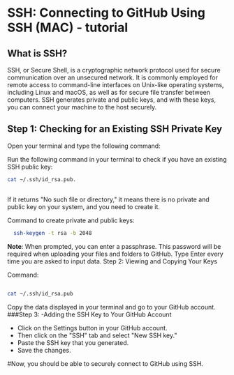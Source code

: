 # SSH: Connecting to GitHub Using SSH (MAC) - tutorial 
## What is SSH?

SSH, or Secure Shell, is a cryptographic network protocol used for secure communication over an unsecured network. It is commonly employed for remote access to command-line interfaces on Unix-like operating systems, including Linux and macOS, as well as for secure file transfer between computers. SSH generates private and public keys, and with these keys, you can connect your machine to the host securely.

## Step 1: Checking for an Existing SSH Private Key

Open your terminal and type the following command:

Run the following command in your terminal to check if you have an existing SSH public key:  
```bash
cat ~/.ssh/id_rsa.pub.
```
##
If it returns "No such file or directory," it means there is no private and public key on your system, and you need to create it.

Command to create private and public keys:
```bash
  ssh-keygen -t rsa -b 2048
```

**Note**: When prompted, you can enter a passphrase. This password will be required when uploading your files and folders to GitHub. Type Enter every time you are asked to input data.
Step 2: Viewing and Copying Your Keys

Command:

```bash

cat ~/.ssh/id_rsa.pub
```
Copy the data displayed in your terminal and go to your GitHub account.
###Step 3: 
-Adding the SSH Key to Your GitHub Account
- Click on the Settings button in your GitHub account.
- Then click on the "SSH" tab and select "New SSH key."
- Paste the SSH key that you generated.
- Save the changes.

#Now, you should be able to securely connect to GitHub using SSH.



